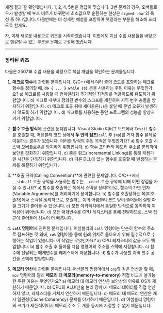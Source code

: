 채점 결과 잘 확인했습니다. 1, 2, 4, 5번은 정답이 맞습니다. 3번 문제의 경우, 오버플로우가 발생할 때 부호 비트가 바뀌면서 최소값으로 순환하는 현상은 `signed char`의 특성 중 하나입니다. 다음번에는 더 상세한 해설을 포함하여 헷갈리는 부분을 해소해 드리도록 할게요.

자, 이제 새로운 내용으로 퀴즈를 시작하겠습니다. 이번에도 지난 수업 내용들을 바탕으로 헷갈릴 수 있는 부분을 문제로 구성해 봤습니다.

---

### **정리된 퀴즈**

다음은 250718 수업 내용을 바탕으로 핵심 개념을 확인하는 문제들입니다.

1.  **매크로 함수**에 관련된 문제입니다. C/C++에서 여러 줄의 코드를 포함하는 매크로 함수를 정의할 때, **`do { ... } while (0)`** 문을 사용하는 주된 이유는 무엇인가요?
    a) 매크로를 사용할 때 컴파일러가 추가적인 최적화를 적용하도록 유도하기 위함입니다.
    b) 매크로 내부에 정의된 변수의 스코프를 제한하여 지역 변수 충돌을 방지하기 위함입니다.
    c) 매크로 호출 뒤에 세미콜론(`;`)을 붙일 때 문법 오류가 발생하지 않도록 하기 위함입니다.
    d) 매크로를 사용하는 동안 프로그램의 성능을 향상시키기 위함입니다.

2.  **함수 호출 방식**에 관련된 문제입니다. Visual Studio 디버그 모드에서 `Test()` 함수를 호출할 때, 어셈블리 코드 상에서 **두 번의 점프**(`call` 후 `jmp`)를 거쳐 함수 본체로 이동하는 경우가 있습니다. 이러한 방식의 주된 목적은 무엇인가요?
    a) 함수 호출 시 스택 오버플로우를 방지하기 위함입니다.
    b) 함수 포인터와 메모리 주소를 분리하여 보안을 강화하기 위함입니다.
    c) 증분 링크(Incremental Linking)를 통해 재컴파일 시간을 단축하기 위함입니다.
    d) 다른 DLL에 있는 함수를 호출할 때 발생하는 문제를 해결하기 위함입니다.

3.  **호출 규약(Calling Convention)**에 관련된 문제입니다. C/C++에서 `__stdcall` 호출 규약을 사용하는 함수는 `__cdecl` 호출 규약에 비해 어떤 장점을 가질 수 있나요?
    a) 함수를 호출하는 쪽에서 스택을 정리하므로, 함수의 가변 인자(Variable Arguments)를 처리하기에 용이합니다.
    b) 함수를 호출당하는 쪽(피호출자)에서 스택을 정리하므로, 호출하는 쪽의 어셈블리 코드 양이 줄어들어 실행 파일 크기가 줄어들 수 있습니다.
    c) 모든 아키텍처에서 동일한 방식으로 동작하여 이식성이 뛰어납니다.
    d) 모든 매개변수를 CPU 레지스터를 통해 전달하므로, 스택 접근이 줄어들어 성능이 더 빠릅니다.

4.  **`call` 명령어**에 관련된 문제입니다. 어셈블리의 `call` 명령어는 단순히 함수의 주소로 점프하는 것 외에, **`ret`** 명령어를 통해 원래 위치로 돌아오기 위해 필수적으로 수행하는 작업이 있습니다. 이 작업은 무엇인가요?
    a) CPU 레지스터의 값을 모두 백업합니다.
    b) 함수 호출 후 돌아올 다음 명령어의 주소를 스택에 저장합니다.
    c) 함수에 전달되는 매개변수를 레지스터에 저장합니다.
    d) 함수가 사용할 지역 변수 공간을 스택에 할당합니다.

5.  **메모리 연산**에 관련된 문제입니다. 어셈블리 명령어에서 `cmp`와 같은 연산을 할 때, `mov` 명령어와 달리 **메모리 대 메모리(memory-to-memory)** 직접 비교가 불가능한 주된 이유는 무엇인가요?
    a) 메모리 대 메모리 연산은 보안상의 이유로 OS가 제한하기 때문입니다.
    b) CPU의 ALU(산술 논리 장치)가 메모리 데이터를 직접 연산하지 않고, 레지스터를 거쳐서 연산하기 때문입니다.
    c) 메모리 대 메모리 연산은 캐시 일관성(Cache Coherency) 문제를 야기하기 때문입니다.
    d) 어셈블리 명령어의 크기가 제한적이어서 메모리 주소 두 개를 동시에 지정할 수 없기 때문입니다.